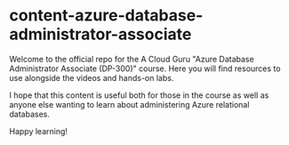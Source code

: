 # content-azure-database-administrator-associate

Welcome to the official repo for the A Cloud Guru "Azure Database Administrator Associate (DP-300)" course. Here you will find resources to use alongside the videos and hands-on labs.

I hope that this content is useful both for those in the course as well as anyone else wanting to learn about administering Azure relational databases.

Happy learning!
